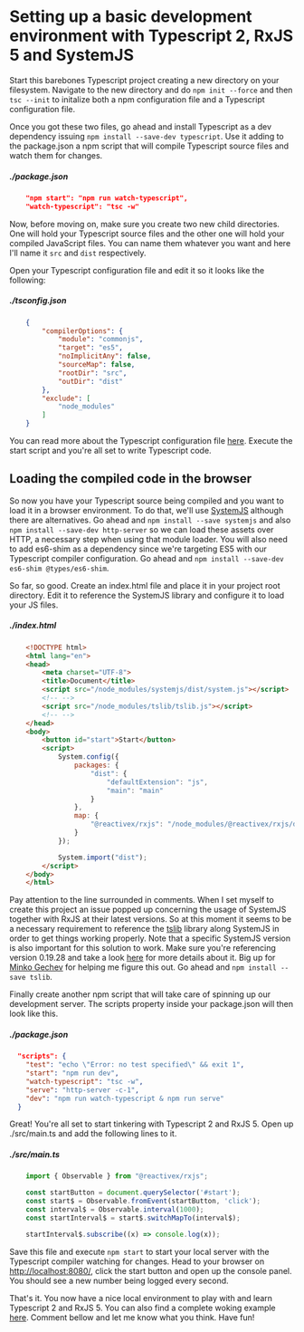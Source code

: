# Setting up a basic development environment with Typescript 2, RxJS 5 and SystemJS

Start this barebones Typescript project creating a new directory on your filesystem. Navigate to the new directory and do ```npm init --force``` and then ```tsc --init``` to initalize both a npm configuration file and a Typescript configuration file.

Once you got these two files, go ahead and install Typescript as a dev dependency issuing `npm install --save-dev typescript`. Use it adding to the package.json a npm script that will compile Typescript source files and watch them for changes.

##### ./package.json
```json
    "npm start": "npm run watch-typescript",
    "watch-typescript": "tsc -w"
```

Now, before moving on, make sure you create two new child directories. One will hold your Typescript source files and the other one will hold your compiled JavaScript files. You can name them whatever you want and here I'll name it ```src``` and ```dist``` respectively.

Open your Typescript configuration file and edit it so it looks like the following:

##### ./tsconfig.json
```json
    {
        "compilerOptions": {
            "module": "commonjs",
            "target": "es5",
            "noImplicitAny": false,
            "sourceMap": false,
            "rootDir": "src",
            "outDir": "dist"
        },
        "exclude": [
            "node_modules"
        ]
    }
```

You can read more about the Typescript configuration file [here](https://www.typescriptlang.org/docs/handbook/tsconfig-json.html). Execute the start script and you're all set to write Typescript code.

## Loading the compiled code in the browser

So now you have your Typescript source being compiled and you want to load it in a browser environment. To do that, we'll use [SystemJS](https://github.com/systemjs/systemjs) although there are alternatives. Go ahead and ```npm install --save systemjs``` and also ```npm install --save-dev http-server``` so we can load these assets over HTTP, a necessary step when using that module loader. You will also need to add es6-shim as a dependency since we're targeting ES5 with our Typescript compiler configuration. Go ahead and ```npm install --save-dev es6-shim @types/es6-shim```.

So far, so good. Create an index.html file and place it in your project root directory. Edit it to reference the SystemJS library and configure it to load your JS files.

##### ./index.html

```html
    <!DOCTYPE html>
    <html lang="en">
    <head>
        <meta charset="UTF-8">
        <title>Document</title>
        <script src="/node_modules/systemjs/dist/system.js"></script>
        <!-- -->
        <script src="/node_modules/tslib/tslib.js"></script>
        <!-- -->
    </head>
    <body>
        <button id="start">Start</button>
        <script>
            System.config({
                packages: {
                    "dist": {
                        "defaultExtension": "js",
                        "main": "main"
                    }
                },
                map: {
                    "@reactivex/rxjs": "/node_modules/@reactivex/rxjs/dist/global/Rx.js"
                }
            });

            System.import("dist");
        </script>
    </body>
    </html>
```

Pay attention to the line surrounded in comments. When I set myself to create this project an issue popped up concerning the usage of SystemJS together with RxJS at their latest versions. So at this moment it seems to be a necessary requirement to reference the [tslib](https://github.com/Microsoft/tslib) library along SystemJS in order to get things working properly. Note that a specific SystemJS version is also important for this solution to work. Make sure you're referencing version 0.19.28 and take a look [here](https://github.com/ReactiveX/rxjs/issues/2177#issuecomment-271924566) for more details about it. Big up for [Minko Gechev](https://twitter.com/mgechev) for helping me figure this out. Go ahead and ```npm install --save tslib```.

Finally create another npm script that will take care of spinning up our development server. The scripts property inside your package.json will then look like this.

##### ./package.json

```json
  "scripts": {
    "test": "echo \"Error: no test specified\" && exit 1",
    "start": "npm run dev",
    "watch-typescript": "tsc -w",
    "serve": "http-server -c-1",
    "dev": "npm run watch-typescript & npm run serve"
  }
```

Great! You're all set to start tinkering with Typescript 2 and RxJS 5. Open up ./src/main.ts and add the following lines to it.

##### ./src/main.ts

```js
    import { Observable } from "@reactivex/rxjs";

    const startButton = document.querySelector('#start');
    const start$ = Observable.fromEvent(startButton, 'click');
    const interval$ = Observable.interval(1000);
    const startInterval$ = start$.switchMapTo(interval$);

    startInterval$.subscribe((x) => console.log(x));
```

Save this file and execute ```npm start``` to start your local server with the Typescript compiler watching for changes. Head to your browser on [http://localhost:8080/](http://localhost:8080/), click the start button and open up the console panel. You should see a new number being logged every second. 

That's it. You now have a nice local environment to play with and learn Typescript 2 and RxJS 5. You can also find a complete woking example [here](https://github.com/n370/systemjs-rxjs5-typescript2-boilerplate). Comment bellow and let me know what you think. Have fun!
